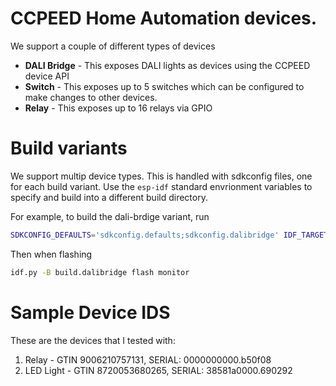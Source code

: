 # CCPEED Home Automation devices.


We support a couple of different types of devices

* **DALI Bridge** - This exposes DALI lights as devices using the CCPEED device API
* **Switch** - This exposes up to 5 switches which can be configured to make changes to other devices. 
* **Relay** - This exposes up to 16 relays via GPIO

# Build variants
We support multip device types.  This is handled with sdkconfig files, one for each build variant. Use the `esp-idf` standard envrionment variables to specify and build into a different build directory.

For example, to build the dali-brdige variant, run
```sh
SDKCONFIG_DEFAULTS='sdkconfig.defaults;sdkconfig.dalibridge' IDF_TARGET=esp32c6 idf.py -B build.dalibridge build
```

Then when flashing

```sh
idf.py -B build.dalibridge flash monitor
```



# Sample Device IDS
These are the devices that I tested with:

1. Relay     - GTIN 9006210757131, SERIAL: 0000000000.b50f08
1. LED Light - GTIN 8720053680265, SERIAL: 38581a0000.690292
